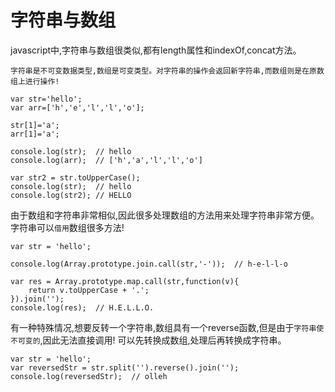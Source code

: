 # 字符串与数组

javascript中,字符串与数组很类似,都有length属性和indexOf,concat方法。

`字符串是不可变数据类型,数组是可变类型。对字符串的操作会返回新字符串,而数组则是在原数组上进行操作!`

    var str='hello';
    var arr=['h','e','l','l','o'];
    
    str[1]='a';
    arr[1]='a';
    
    console.log(str);  // hello
    console.log(arr);  // ['h','a','l','l','o']
    
    var str2 = str.toUpperCase();
    console.log(str);  // hello
    console.log(str2); // HELLO
    
由于数组和字符串非常相似,因此很多处理数组的方法用来处理字符串非常方便。字符串可以`借用`数组很多方法!

    var str = 'hello';
    
    console.log(Array.prototype.join.call(str,'-'));  // h-e-l-l-o
    
    var res = Array.prototype.map.call(str,function(v){
        return v.toUpperCase + '.';
    }).join('');
    console.log(res);  // H.E.L.L.O. 
    
有一种特殊情况,想要反转一个字符串,数组具有一个reverse函数,但是由于`字符串使不可变的`,因此无法直接调用!
可以先转换成数组,处理后再转换成字符串。

    var str = 'hello';
    var reversedStr = str.split('').reverse().join('');
    console.log(reversedStr);  // olleh